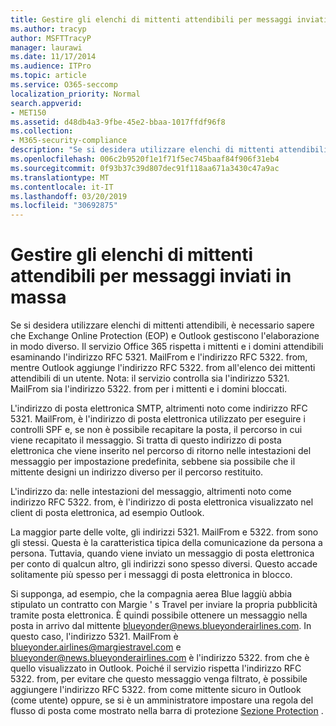 ```yaml
---
title: Gestire gli elenchi di mittenti attendibili per messaggi inviati in massa
ms.author: tracyp
author: MSFTTracyP
manager: laurawi
ms.date: 11/17/2014
ms.audience: ITPro
ms.topic: article
ms.service: O365-seccomp
localization_priority: Normal
search.appverid:
- MET150
ms.assetid: d48db4a3-9fbe-45e2-bbaa-1017ffdf96f8
ms.collection:
- M365-security-compliance
description: "Se si desidera utilizzare elenchi di mittenti attendibili, è necessario sapere che Exchange Online Protection (EOP) e Outlook gestiscono l'elaborazione in modo diverso. Il servizio rispetta i mittenti e i domini attendibili esaminando l'indirizzo RFC 5321. MailFrom e l'indirizzo RFC 5322. from, mentre Outlook aggiunge l'indirizzo RFC 5322. from all'elenco dei mittenti attendibili di un utente. Nota: il servizio controlla sia l'indirizzo 5321. MailFrom sia l'indirizzo 5322. from per i mittenti e i domini bloccati."
ms.openlocfilehash: 006c2b9520f1e1f71f5ec745baaf84f906f31eb4
ms.sourcegitcommit: 0f93b37c39d807dec91f118aa671a3430c47a9ac
ms.translationtype: MT
ms.contentlocale: it-IT
ms.lasthandoff: 03/20/2019
ms.locfileid: "30692875"
---
```

# <a name="manage-safe-sender-lists-for-bulk-mailers"></a>Gestire gli elenchi di mittenti attendibili per messaggi inviati in massa

Se si desidera utilizzare elenchi di mittenti attendibili, è necessario sapere che Exchange Online Protection (EOP) e Outlook gestiscono l'elaborazione in modo diverso. Il servizio Office 365 rispetta i mittenti e i domini attendibili esaminando l'indirizzo RFC 5321. MailFrom e l'indirizzo RFC 5322. from, mentre Outlook aggiunge l'indirizzo RFC 5322. from all'elenco dei mittenti attendibili di un utente. Nota: il servizio controlla sia l'indirizzo 5321. MailFrom sia l'indirizzo 5322. from per i mittenti e i domini bloccati.
  
L'indirizzo di posta elettronica SMTP, altrimenti noto come indirizzo RFC 5321. MailFrom, è l'indirizzo di posta elettronica utilizzato per eseguire i controlli SPF e, se non è possibile recapitare la posta, il percorso in cui viene recapitato il messaggio. Si tratta di questo indirizzo di posta elettronica che viene inserito nel percorso di ritorno nelle intestazioni del messaggio per impostazione predefinita, sebbene sia possibile che il mittente designi un indirizzo diverso per il percorso restituito.
  
L'indirizzo da: nelle intestazioni del messaggio, altrimenti noto come indirizzo RFC 5322. from, è l'indirizzo di posta elettronica visualizzato nel client di posta elettronica, ad esempio Outlook.
  
La maggior parte delle volte, gli indirizzi 5321. MailFrom e 5322. from sono gli stessi. Questa è la caratteristica tipica della comunicazione da persona a persona. Tuttavia, quando viene inviato un messaggio di posta elettronica per conto di qualcun altro, gli indirizzi sono spesso diversi. Questo accade solitamente più spesso per i messaggi di posta elettronica in blocco.
  
Si supponga, ad esempio, che la compagnia aerea Blue laggiù abbia stipulato un contratto con Margie ' s Travel per inviare la propria pubblicità tramite posta elettronica. È quindi possibile ottenere un messaggio nella posta in arrivo dal mittente blueyonder@news.blueyonderairlines.com. In questo caso, l'indirizzo 5321. MailFrom è blueyonder.airlines@margiestravel.com e blueyonder@news.blueyonderairlines.com è l'indirizzo 5322. from che è quello visualizzato in Outlook. Poiché il servizio rispetta l'indirizzo RFC 5322. from, per evitare che questo messaggio venga filtrato, è possibile aggiungere l'indirizzo RFC 5322. from come mittente sicuro in Outlook (come utente) oppure, se si è un amministratore impostare una regola del flusso di posta come mostrato nella barra di protezione [ Sezione Protection](anti-spam-protection.md) .
  

